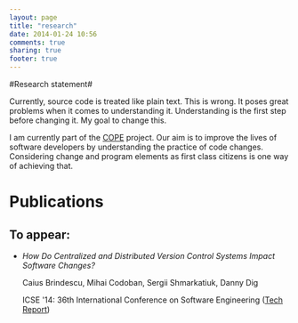```yaml
---
layout: page
title: "research"
date: 2014-01-24 10:56
comments: true
sharing: true
footer: true
---
```


#Research statement#

Currently, source code is treated like plain text.
This is wrong.
It poses great problems when it comes to understanding it.
Understanding is the first step before changing it.
My goal to change this.

I am currently part of the [COPE](http://cope.eecs.oregonstate.edu) project.
Our aim is to improve the lives of software developers by understanding the practice of code changes.
Considering change and program elements as first class citizens is one way of achieving that.

# Publications #

## To appear:

- *How Do Centralized and Distributed Version Control Systems Impact Software Changes?*

	Caius Brindescu, Mihai Codoban, Sergii Shmarkatiuk, Danny Dig

	ICSE '14: 36th International Conference on Software Engineering ([Tech Report](http://scholarsarchive.library.oregonstate.edu/xmlui/bitstream/handle/1957/44927/tech-report.pdf?sequence=1))